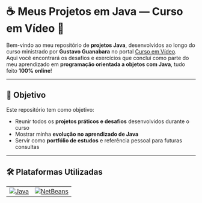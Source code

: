 # ☕ Meus Projetos em Java — Curso em Vídeo 🧠

Bem-vindo ao meu repositório de **projetos Java**, desenvolvidos ao longo do curso ministrado por **Gustavo Guanabara** no portal [Curso em Vídeo](https://www.cursoemvideo.com/).  
Aqui você encontrará os desafios e exercícios que concluí como parte do meu aprendizado em **programação orientada a objetos com Java**, tudo feito **100% online**!

---

## 🎯 Objetivo

Este repositório tem como objetivo:

- Reunir todos os **projetos práticos e desafios** desenvolvidos durante o curso
- Mostrar minha **evolução no aprendizado de Java**
- Servir como **portfólio de estudos** e referência pessoal para futuras consultas

---

## 🛠️ Plataformas Utilizadas

|              |              |
|--------------|--------------|
| [![Java](https://upload.wikimedia.org/wikipedia/en/3/30/Java_programming_language_logo.svg)](https://www.oracle.com/java/) | [![NetBeans](https://upload.wikimedia.org/wikipedia/commons/9/98/Apache_NetBeans_Logo.svg)](https://netbeans.apache.org/) |
